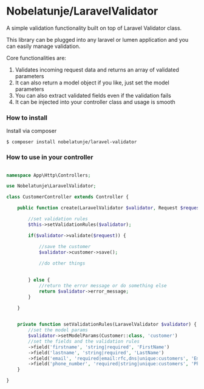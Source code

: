 # Nobelatunje/LaravelValidator

A simple validation functionality built on top of Laravel Validator class.

This library can be plugged into any laravel or lumen application and you can easily manage validation.

Core functionalities are:
1. Validates incoming request data and returns an array of validated parameters
2. It can also return a model object if you like, just set the model parameters
3. You can also extract validated fields even if the validation fails
4. It can be injected into your controller class and usage is smooth

### How to install
Install via composer

    $ composer install nobelatunje/laravel-validator

### How to use in your controller
```php

namespace App\Http\Controllers;

use Nobelatunje\LaravelValidator;

class CustomerController extends Controller {

    public function create(LaravelValidator $validator, Request $request) {

        //set validation rules
        $this->setValidationRules($validator);

        if($validator->validate($request)) {

            //save the customer
            $validator->customer->save();
                
            //do other things
            

        } else {
            //return the error message or do something else
            return $validator->error_message;
        }
    
    }


    private function setValidationRules(LaravelValidator $validator) {
        //set the model params
        $validator->setModelParams(Customer::class, 'customer')
        //set the fields and the validation rules
        ->field('firstname', 'string|required', 'FirstName')
        ->field('lastname', 'string|required', 'LastName')
        ->field('email', 'required|email:rfc,dns|unique:customers', 'Email Address')
        ->field('phone_number', 'required|string|unique:customers', 'Phone Number');
    }

}
```

